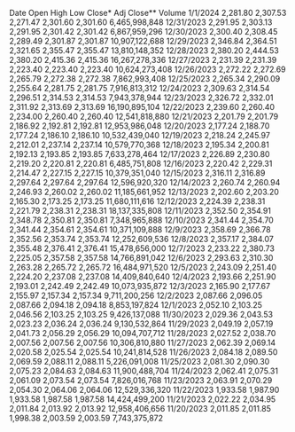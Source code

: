 Date	Open	High	Low	Close*	Adj Close**	Volume
1/1/2024	2,281.80	2,307.53	2,271.47	2,301.60	2,301.60	6,465,998,848
12/31/2023	2,291.95	2,303.13	2,291.95	2,301.42	2,301.42	6,867,959,296
12/30/2023	2,300.40	2,308.45	2,289.49	2,301.87	2,301.87	10,907,122,688
12/29/2023	2,346.84	2,364.51	2,321.65	2,355.47	2,355.47	13,810,148,352
12/28/2023	2,380.20	2,444.53	2,380.20	2,415.36	2,415.36	16,267,278,336
12/27/2023	2,231.39	2,231.39	2,223.40	2,223.40	2,223.40	10,624,273,408
12/26/2023	2,272.22	2,272.69	2,265.79	2,272.38	2,272.38	7,862,993,408
12/25/2023	2,265.34	2,290.09	2,255.64	2,281.75	2,281.75	7,916,813,312
12/24/2023	2,309.63	2,314.54	2,296.51	2,314.53	2,314.53	7,943,378,944
12/23/2023	2,326.72	2,332.01	2,311.92	2,313.69	2,313.69	16,190,895,104
12/22/2023	2,239.60	2,260.40	2,234.00	2,260.40	2,260.40	12,541,818,880
12/21/2023	2,201.79	2,201.79	2,186.92	2,192.81	2,192.81	12,953,986,048
12/20/2023	2,177.24	2,188.70	2,177.24	2,186.10	2,186.10	10,532,439,040
12/19/2023	2,218.24	2,245.97	2,212.01	2,237.14	2,237.14	10,579,770,368
12/18/2023	2,195.34	2,200.81	2,192.13	2,193.85	2,193.85	7,633,278,464
12/17/2023	2,226.89	2,230.80	2,219.20	2,220.81	2,220.81	6,485,751,808
12/16/2023	2,220.42	2,229.31	2,214.47	2,227.15	2,227.15	10,379,351,040
12/15/2023	2,316.11	2,316.89	2,297.64	2,297.64	2,297.64	12,596,920,320
12/14/2023	2,260.74	2,260.94	2,246.93	2,260.02	2,260.02	11,185,661,952
12/13/2023	2,202.60	2,203.20	2,165.30	2,173.25	2,173.25	11,680,111,616
12/12/2023	2,224.39	2,238.31	2,221.79	2,238.31	2,238.31	18,137,335,808
12/11/2023	2,352.50	2,354.91	2,348.78	2,350.81	2,350.81	7,348,965,888
12/10/2023	2,341.44	2,354.70	2,341.44	2,354.61	2,354.61	10,371,109,888
12/9/2023	2,358.69	2,366.78	2,352.56	2,353.74	2,353.74	12,252,609,536
12/8/2023	2,357.17	2,384.07	2,355.48	2,376.41	2,376.41	15,478,656,000
12/7/2023	2,233.22	2,380.73	2,225.05	2,357.58	2,357.58	14,766,891,042
12/6/2023	2,293.63	2,310.30	2,263.28	2,265.72	2,265.72	16,484,971,520
12/5/2023	2,243.09	2,251.40	2,224.20	2,237.08	2,237.08	14,409,840,640
12/4/2023	2,193.66	2,251.90	2,193.01	2,242.49	2,242.49	10,073,935,872
12/3/2023	2,165.90	2,177.67	2,155.97	2,157.34	2,157.34	9,711,200,256
12/2/2023	2,087.66	2,096.05	2,087.66	2,094.18	2,094.18	8,853,197,824
12/1/2023	2,052.10	2,103.25	2,046.56	2,103.25	2,103.25	9,426,137,088
11/30/2023	2,029.36	2,043.53	2,023.23	2,036.24	2,036.24	9,130,532,864
11/29/2023	2,049.19	2,057.19	2,041.73	2,056.29	2,056.29	10,094,707,712
11/28/2023	2,027.52	2,038.70	2,007.56	2,007.56	2,007.56	10,306,810,880
11/27/2023	2,062.39	2,069.14	2,020.58	2,025.54	2,025.54	10,241,814,528
11/26/2023	2,084.18	2,089.50	2,069.59	2,088.11	2,088.11	5,226,091,008
11/25/2023	2,081.30	2,090.30	2,075.23	2,084.63	2,084.63	11,900,488,704
11/24/2023	2,062.41	2,075.31	2,061.09	2,073.54	2,073.54	7,826,016,768
11/23/2023	2,063.91	2,070.29	2,054.30	2,064.06	2,064.06	12,529,336,320
11/22/2023	1,933.58	1,987.90	1,933.58	1,987.58	1,987.58	14,424,499,200
11/21/2023	2,022.22	2,034.95	2,011.84	2,013.92	2,013.92	12,958,406,656
11/20/2023	2,011.85	2,011.85	1,998.38	2,003.59	2,003.59	7,743,375,872
